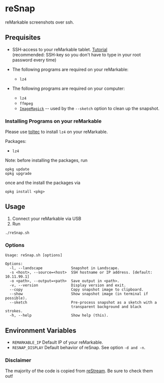 # reSnap

reMarkable screenshots over ssh.

## Prequisites

- SSH-access to your reMarkable tablet.
  [Tutorial](https://remarkablewiki.com/tech/ssh) <br>
  (recommended: SSH-key so you don't have to type in your root password every time)

- The following programs are required on your reMarkable:
  - `lz4`

- The following programs are required on your computer:
  - `lz4`
  - `ffmpeg`
  - [`ImageMagick`](https://imagemagick.org/index.php) -- used by the `--sketch` option to clean up the snapshot.

### Installing Programs on your reMarkable

Please use [toltec](https://github.com/toltec-dev/toltec) to install `lz4` on your reMarkable.

Packages:
- `lz4`

Note: before installing the packages, run
```
opkg update
opkg upgrade
```
once and the install the packages via
```
opkg install <pkg>
```

## Usage

1. Connect your reMarkable via USB
1. Run
```
./reSnap.sh
```

### Options

```
Usage: reSnap.sh [options]

Options:
  -l, --landscape             Snapshot in Landscape.
  -s <host>, --source=<host>  SSH hostname or IP address. [default: 10.11.99.1]
  -o <path>, --output=<path>  Save output in <path>.
  -v, --version               Display version and exit.
  --copy                      Copy snapshot image to clipboard.
  --show                      Show snapshot image (in terminal if possible).
  --sketch                    Pre-process snapshot as a sketch with a
                              transparent background and black strokes.
  -h, --help                  Show help (this).
```

## Environment Variables

- `REMARKABLE_IP` Default IP of your reMarkable.
- `RESNAP_DISPLAY` Default behavior of reSnap. See option `-d and -n`.

### Disclaimer

The majority of the code is copied from [reStream](https://github.com/rien/reStream). Be sure to check them out!
